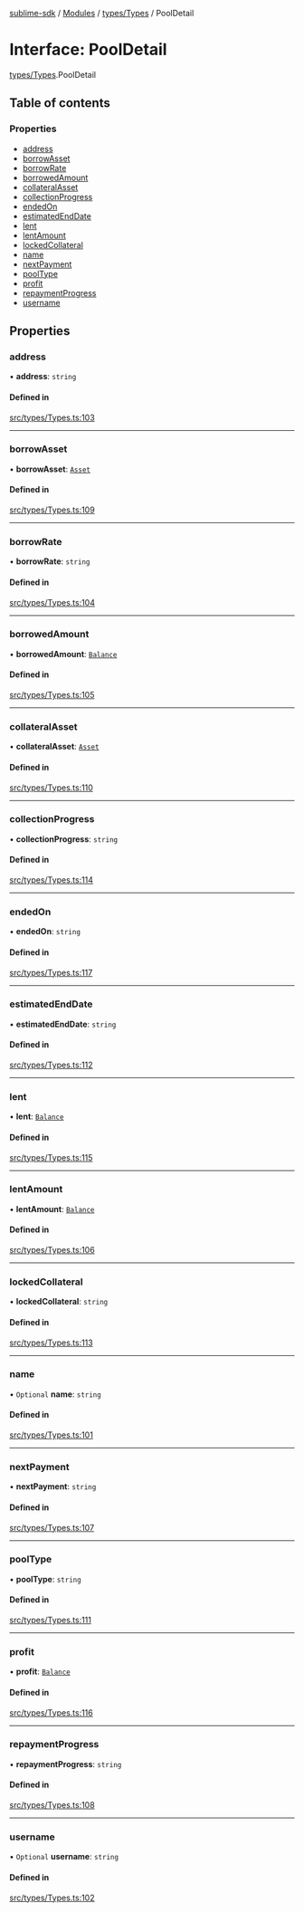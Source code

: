 [sublime-sdk](../README.md) / [Modules](../modules.md) / [types/Types](../modules/types_Types.md) / PoolDetail

# Interface: PoolDetail

[types/Types](../modules/types_Types.md).PoolDetail

## Table of contents

### Properties

- [address](types_Types.PoolDetail.md#address)
- [borrowAsset](types_Types.PoolDetail.md#borrowasset)
- [borrowRate](types_Types.PoolDetail.md#borrowrate)
- [borrowedAmount](types_Types.PoolDetail.md#borrowedamount)
- [collateralAsset](types_Types.PoolDetail.md#collateralasset)
- [collectionProgress](types_Types.PoolDetail.md#collectionprogress)
- [endedOn](types_Types.PoolDetail.md#endedon)
- [estimatedEndDate](types_Types.PoolDetail.md#estimatedenddate)
- [lent](types_Types.PoolDetail.md#lent)
- [lentAmount](types_Types.PoolDetail.md#lentamount)
- [lockedCollateral](types_Types.PoolDetail.md#lockedcollateral)
- [name](types_Types.PoolDetail.md#name)
- [nextPayment](types_Types.PoolDetail.md#nextpayment)
- [poolType](types_Types.PoolDetail.md#pooltype)
- [profit](types_Types.PoolDetail.md#profit)
- [repaymentProgress](types_Types.PoolDetail.md#repaymentprogress)
- [username](types_Types.PoolDetail.md#username)

## Properties

### address

• **address**: `string`

#### Defined in

[src/types/Types.ts:103](https://github.com/sublime-finance/sublime-sdk/blob/1be39aa/src/types/Types.ts#L103)

___

### borrowAsset

• **borrowAsset**: [`Asset`](types_Types.Asset.md)

#### Defined in

[src/types/Types.ts:109](https://github.com/sublime-finance/sublime-sdk/blob/1be39aa/src/types/Types.ts#L109)

___

### borrowRate

• **borrowRate**: `string`

#### Defined in

[src/types/Types.ts:104](https://github.com/sublime-finance/sublime-sdk/blob/1be39aa/src/types/Types.ts#L104)

___

### borrowedAmount

• **borrowedAmount**: [`Balance`](types_Types.Balance.md)

#### Defined in

[src/types/Types.ts:105](https://github.com/sublime-finance/sublime-sdk/blob/1be39aa/src/types/Types.ts#L105)

___

### collateralAsset

• **collateralAsset**: [`Asset`](types_Types.Asset.md)

#### Defined in

[src/types/Types.ts:110](https://github.com/sublime-finance/sublime-sdk/blob/1be39aa/src/types/Types.ts#L110)

___

### collectionProgress

• **collectionProgress**: `string`

#### Defined in

[src/types/Types.ts:114](https://github.com/sublime-finance/sublime-sdk/blob/1be39aa/src/types/Types.ts#L114)

___

### endedOn

• **endedOn**: `string`

#### Defined in

[src/types/Types.ts:117](https://github.com/sublime-finance/sublime-sdk/blob/1be39aa/src/types/Types.ts#L117)

___

### estimatedEndDate

• **estimatedEndDate**: `string`

#### Defined in

[src/types/Types.ts:112](https://github.com/sublime-finance/sublime-sdk/blob/1be39aa/src/types/Types.ts#L112)

___

### lent

• **lent**: [`Balance`](types_Types.Balance.md)

#### Defined in

[src/types/Types.ts:115](https://github.com/sublime-finance/sublime-sdk/blob/1be39aa/src/types/Types.ts#L115)

___

### lentAmount

• **lentAmount**: [`Balance`](types_Types.Balance.md)

#### Defined in

[src/types/Types.ts:106](https://github.com/sublime-finance/sublime-sdk/blob/1be39aa/src/types/Types.ts#L106)

___

### lockedCollateral

• **lockedCollateral**: `string`

#### Defined in

[src/types/Types.ts:113](https://github.com/sublime-finance/sublime-sdk/blob/1be39aa/src/types/Types.ts#L113)

___

### name

• `Optional` **name**: `string`

#### Defined in

[src/types/Types.ts:101](https://github.com/sublime-finance/sublime-sdk/blob/1be39aa/src/types/Types.ts#L101)

___

### nextPayment

• **nextPayment**: `string`

#### Defined in

[src/types/Types.ts:107](https://github.com/sublime-finance/sublime-sdk/blob/1be39aa/src/types/Types.ts#L107)

___

### poolType

• **poolType**: `string`

#### Defined in

[src/types/Types.ts:111](https://github.com/sublime-finance/sublime-sdk/blob/1be39aa/src/types/Types.ts#L111)

___

### profit

• **profit**: [`Balance`](types_Types.Balance.md)

#### Defined in

[src/types/Types.ts:116](https://github.com/sublime-finance/sublime-sdk/blob/1be39aa/src/types/Types.ts#L116)

___

### repaymentProgress

• **repaymentProgress**: `string`

#### Defined in

[src/types/Types.ts:108](https://github.com/sublime-finance/sublime-sdk/blob/1be39aa/src/types/Types.ts#L108)

___

### username

• `Optional` **username**: `string`

#### Defined in

[src/types/Types.ts:102](https://github.com/sublime-finance/sublime-sdk/blob/1be39aa/src/types/Types.ts#L102)
